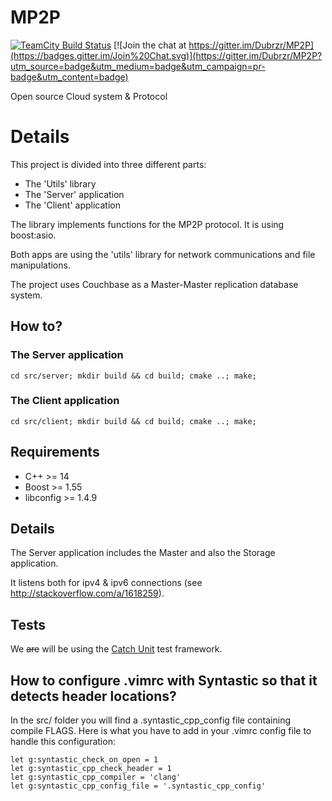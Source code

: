 # MP2P 

[![TeamCity Build Status](https://img.shields.io/teamcity/http/42portal.com/teamcity/s/Mp2p_Build.svg?style=flat?label=TeamCity)](https://42portal.com/teamcity/viewType.html?buildTypeId=Mp2p_Build)
[![Join the chat at https://gitter.im/Dubrzr/MP2P](https://badges.gitter.im/Join%20Chat.svg)](https://gitter.im/Dubrzr/MP2P?utm_source=badge&utm_medium=badge&utm_campaign=pr-badge&utm_content=badge)

Open source Cloud system & Protocol

# Details

This project is divided into three different parts:

* The 'Utils' library
* The 'Server' application
* The 'Client' application

The library implements functions for the MP2P protocol. It is using boost:asio.

Both apps are using the 'utils' library for network communications and file
manipulations.

The project uses Couchbase as a Master-Master replication database system.

## How to?

### The Server application

```
cd src/server; mkdir build && cd build; cmake ..; make;
```

### The Client application

```
cd src/client; mkdir build && cd build; cmake ..; make;
```

## Requirements

* C++ >= 14
* Boost >= 1.55
* libconfig >= 1.4.9

## Details

The Server application includes the Master and also the Storage application.

It listens both for ipv4 & ipv6 connections
(see http://stackoverflow.com/a/1618259).


## Tests

We ~~are~~ will be using the [Catch Unit](https://github.com/philsquared/Catch)
test framework.

## How to configure .vimrc with Syntastic so that it detects header locations?

In the src/ folder you will find a .syntastic_cpp_config file containing
compile FLAGS. Here is what you have to add in your .vimrc config file to
handle this configuration:

```
let g:syntastic_check_on_open = 1
let g:syntastic_cpp_check_header = 1
let g:syntastic_cpp_compiler = 'clang'
let g:syntastic_cpp_config_file = '.syntastic_cpp_config'
```
